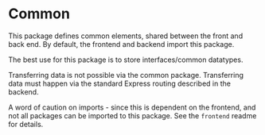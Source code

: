 # Common

This package defines common elements, shared between the front and back end.
By default, the frontend and backend import this package.

The best use for this package is to store interfaces/common datatypes.

Transferring data is not possible via the common package. Transferring
data must happen via the standard Express routing described in the backend.

A word of caution on imports - since this is dependent on the frontend,
and not all packages can be imported to this package. See
the `frontend` readme for details.

